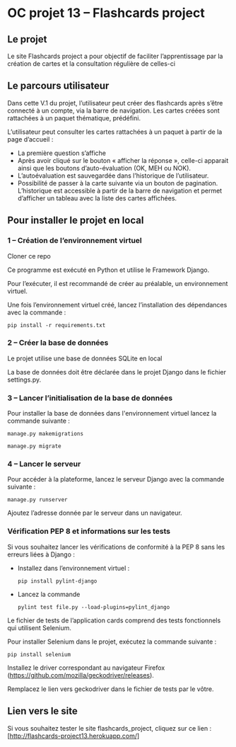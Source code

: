 # OC projet 13 – Flashcards project

## Le projet
Le site Flashcards project a pour objectif de faciliter l’apprentissage par la création de cartes et la consultation régulière de celles-ci 

## Le parcours utilisateur 
Dans cette V.1 du projet, l’utilisateur peut créer des flashcards après s’être connecté à un compte, via la barre de navigation. Les cartes créées sont rattachées à un paquet thématique, prédéfini. 

L’utilisateur peut consulter les cartes rattachées à un paquet à partir de la page d’accueil :
-	La première question s’affiche
-	Après avoir cliqué sur le bouton « afficher la réponse », celle-ci apparait ainsi que les boutons d’auto-évaluation (OK, MEH ou NOK). 
-	L’autoévaluation est sauvegardée dans l’historique de l’utilisateur. 
-	Possibilité de passer à la carte suivante via un bouton de pagination. 
L’historique est accessible à partir de la barre de navigation et permet d’afficher un tableau avec la liste des cartes affichées. 

## Pour installer le projet en local

### 1 – Création de l’environnement virtuel
Cloner ce repo

Ce programme est exécuté en Python et utilise le Framework Django.

Pour l’exécuter, il est recommandé de créer au préalable, un environnement virtuel.

Une fois l’environnement virtuel créé, lancez l’installation des dépendances avec la commande :

	pip install -r requirements.txt

### 2 – Créer la base de données 
Le projet utilise une base de données SQLite en local

La base de données doit être déclarée dans le projet Django dans le fichier settings.py.

### 3 – Lancer l’initialisation de la base de données
Pour installer la base de données dans l'environnement virtuel lancez la commande suivante :

	manage.py makemigrations

	manage.py migrate

### 4 – Lancer le serveur
Pour accéder à la plateforme, lancez le serveur Django avec la commande suivante :
	
	manage.py runserver

Ajoutez l’adresse donnée par le serveur dans un navigateur.

### Vérification PEP 8 et informations sur les tests
Si vous souhaitez lancer les vérifications de conformité à la PEP 8 sans les erreurs liées à Django :
-	Installez dans l’environnement virtuel :
	
		pip install pylint-django
	
-	Lancez la commande
	
		pylint test file.py --load-plugins=pylint_django


Le fichier de tests de l’application cards comprend des tests fonctionnels qui utilisent Selenium.

Pour installer Selenium dans le projet, exécutez la commande suivante :

	pip install selenium

Installez le driver correspondant au navigateur Firefox (https://github.com/mozilla/geckodriver/releases).

Remplacez le lien vers geckodriver dans le fichier de tests par le vôtre.

## Lien vers le site
Si vous souhaitez tester le site flashcards_project, cliquez sur ce lien : [http://flashcards-project13.herokuapp.com/]




